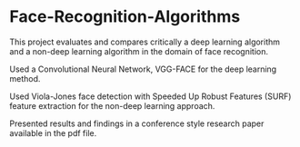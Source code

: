 # Face-Recognition-Algorithms

This project evaluates and compares critically a deep learning algorithm and a non-deep learning algorithm in the domain of face recognition. 

Used a Convolutional Neural Network, VGG-FACE for the deep learning method.

Used Viola-Jones face detection with Speeded Up Robust Features (SURF) feature extraction for the non-deep learning approach.

Presented results and findings in a conference style research paper available in the pdf file.
